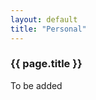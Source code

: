 ```yaml
---
layout: default
title: "Personal"
---
```

<div class="row g-5 mb-5">
  <div class="col-md-12">
    <h3 class="fw-bold border-bottom pb-3 mb-5">{{ page.title }}</h3>
  </div>
</div>


To be added
